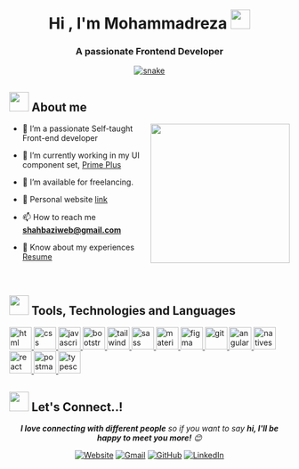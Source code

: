 <h1 align="center"><b>Hi , I'm Mohammadreza </b><img src="https://github.com/mohammadreza99/mohammadreza99/blob/main/files/hi.gif" width="35"></h1>

<h3 align="center">A passionate Frontend Developer</h3>

<div align="center">
	<a href="https://github.com/mohammadreza99/mohammadreza99">
 		<img  src="https://github.com/mohammadreza99/mohammadreza99/blob/main/files/grid-snake.svg" alt="snake" />
	</a>
</div>

## <img src="https://github.com/mohammadreza99/mohammadreza99/blob/main/files/about.gif" width="35px"> **About me**

<img align="right" src="https://github.com/mohammadreza99/mohammadreza99/blob/main/files/coding.gif" width=250px>

- 🌱 I’m a passionate Self-taught Front-end developer

- 🔭 I’m currently working in my UI component
  set, <a href="https://github.com/mohammadreza99/prime-plus" target="blank">Prime Plus</a>

- 🤝 I’m available for freelancing.

- 📝 Personal website [link](https://www.shahbazi.github.io)

- 📫 How to reach me **shahbaziweb@gmail.com**

- 📄 Know about my experiences <a href="https://github.com/mohammadreza99/mohammadreza99/blob/main/files/Mohammadreza-Shahbazi.pdf" target="blank">Resume</a>

<br/>

## <img src="https://github.com/mohammadreza99/mohammadreza99/blob/main/files/code.gif" width="35px"> **Tools, Technologies and Languages**

<a href="https://developer.mozilla.org/en-US/docs/Web/HTML" target="_blank">
	<img height="40" src="https://github.com/mohammadreza99/mohammadreza99/blob/main/files/html.svg" alt="html">
</a>
<a href="https://developer.mozilla.org/en-US/docs/Web/CSS" target="_blank">
	<img height="40" src="https://github.com/mohammadreza99/mohammadreza99/blob/main/files/css.svg" alt="css">
</a>
<a href="https://developer.mozilla.org/en-US/docs/Web/JavaScript" target="_blank">
	<img height="40" src="https://github.com/mohammadreza99/mohammadreza99/blob/main/files/javascript.svg" alt="javascript">
</a>
<a href="https://getbootstrap.com" target="_blank">
	<img height="40" src="https://github.com/mohammadreza99/mohammadreza99/blob/main/files/bootstrap.svg" alt="bootstrap">
</a>
<a href="https://tailwindcss.com" target="_blank">
	<img height="40" src="https://github.com/mohammadreza99/mohammadreza99/blob/main/files/tailwind.svg" alt="tailwind">
</a>
<a href="https://sass-lang.com" target="_blank">
	<img height="40" src="https://github.com/mohammadreza99/mohammadreza99/blob/main/files/sass.svg" alt="sass">
</a>
<a href="https://mui.com" target="_blank">
	<img height="40" src="https://github.com/mohammadreza99/mohammadreza99/blob/main/files/materialui.svg" alt="material ui">
</a>
<a href="https://figma.com" target="_blank">
	<img height="40" src="https://github.com/mohammadreza99/mohammadreza99/blob/main/files/figma.svg" alt="figma">
</a>
<a href="https://git-scm.com/" target="_blank">
	<img src="https://github.com/mohammadreza99/mohammadreza99/blob/main/files/git.svg" width="40" height="40" alt="git">
</a>
<a href="https://angular.io" target="_blank">
	<img height="40" src="https://github.com/mohammadreza99/mohammadreza99/blob/main/files/angular.svg" alt="angular">
</a>
<a href="https://nativescript.org" target="_blank">
	<img height="40" src="https://github.com/mohammadreza99/mohammadreza99/blob/main/files/nativescript.svg" alt="nativescript">
</a>
<a href="https://reactjs.org" target="_blank">
	<img height="40" src="https://github.com/mohammadreza99/mohammadreza99/blob/main/files/react.svg" alt="react">
</a>
<a href="https://postman.com" target="_blank">
	<img height="40" src="https://github.com/mohammadreza99/mohammadreza99/blob/main/files/postman.svg" alt="postman">
</a>
<a href="https://www.typescriptlang.org" target="_blank">
	<img height="40" src="https://github.com/mohammadreza99/mohammadreza99/blob/main/files/typescript.svg" alt="typescript">
</a>
<!-- <a href="https://nextjs.org" target="_blank">
	<img height="40" src="https://github.com/mohammadreza99/mohammadreza99/blob/main/files/nextjs.svg" alt="next js">
</a> -->
<!-- <a href="https://react-redux.js.org" target="_blank">
	<img height="40" src="https://github.com/mohammadreza99/mohammadreza99/blob/main/files/redux.svg" alt="redux">
</a> -->

## <img src="https://github.com/mohammadreza99/mohammadreza99/blob/main/files/handshake.gif" width="35px"> **Let's Connect..!**

<p align="center">
	<em><b>I love connecting with different people</b> so if you want to say <b>hi, I'll be happy to meet you more!</b> 😊</em>
</p>

<p align="center">
	<a href="https://candida-noronha.web.app/"><img src="https://github.com/mohammadreza99/mohammadreza99/blob/main/files/website.png" alt="Website"/></a>
	<a href="mailto:shahbaziweb@gmail.com"><img src="https://github.com/mohammadreza99/mohammadreza99/blob/main/files/gmail.png" alt="Gmail"/></a>
	<a href="https://github.com/mohammadreza99"><img src="https://github.com/mohammadreza99/mohammadreza99/blob/main/files/github.png" alt="GitHub"/></a>
	<a href="www.linkedin.com/in/mohammadrezashahbazi"><img src="https://github.com/mohammadreza99/mohammadreza99/blob/main/files/linkedin.png" alt="LinkedIn"/></a>
</p>
